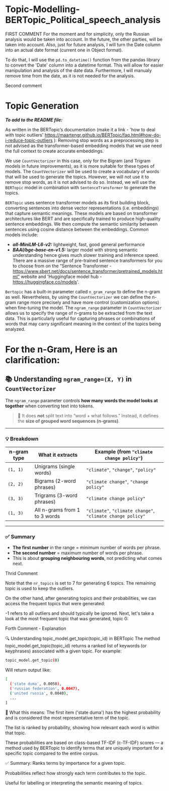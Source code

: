 # Topic-Modelling-BERTopic_Political_speech_analysis

FIRST COMMENT
For the moment and for simplicity, only the Russian analysis would be taken into account. In the future, the other parties, will be taken into account. Also, just for future analysis, I will turn the Date column into an actual date format (current one in Object format).

To do that, I will use the `pd.to_datetime()` function from the pandas library to convert the 'Date' column into a datetime format. This will allow for easier manipulation and analysis of the date data. Furthermore, I will manualy remove time from the date, as it is not needed for the analysis.

Second comment

# Topic Generation

***To add to the README file:***  

As written in the BERTopic’s documentation (make it a link - 'how to deal with topic outliers' https://maartengr.github.io/BERTopic/faq.html#how-do-i-reduce-topic-outliers ): Removing stop words as a preprocessing step is not advised as the transformer-based embedding models that we use need the full context to create accurate embeddings.

We use ```CountVectorizer``` in this case, only for the Bigram (and Trigram models in future improvements), as it is more suitable for these types of models. The ```CountVectorizer``` will be used to create a vocabulary of words that will be used to generate the topics. However, we will not use it to remove stop words, as it is not advised to do so. Instead, we will use the ```BERTopic``` model in combination with ```SentenceTransformer``` to generate the topics.

```BERTopic``` uses sentence transformer models as its first building block, converting sentences into dense vector representations (i.e. embeddings) that capture semantic meanings. These models are based on transformer architectures like BERT and are specifically trained to produce high-quality sentence embeddings. We then compute the semantic similarity between sentences using cosine distance between the embeddings. Common models include:

- ***all-MiniLM-L6-v2:*** lightweight, fast, good general performance
- ***BAAI/bge-base-en-v1.5:*** larger model with strong semantic understanding hence gives much slower training and inference speed.
There are a massive range of pre-trained sentence transformers for you to choose from on the “Sentence Transformer - https://www.sbert.net/docs/sentence_transformer/pretrained_models.html” website and 'Huggingface model hub - https://huggingface.co/models'. 

```Bertopic``` has a built-in parameter called ```n_gram_range``` to define the n-gram as well. Nevertheless, by using the `CountVectorizer` we can define the n-gram range more precisely and have more control (customization options) when fine-tuning the model. The `ngram_range` parameter in `CountVectorizer` allows us to specify the range of n-grams to be extracted from the text data. This is particularly useful for capturing phrases or combinations of words that may carry significant meaning in the context of the topics being analyzed.

# For the n-Gram, Here is an clarification:

## 📚 Understanding `ngram_range=(X, Y)` in `CountVectorizer`

The `ngram_range` parameter controls **how many words the model looks at together** when converting text into tokens.

> 🧠 It does **not** split text into “word + what follows.” Instead, it defines the **size of grouped word sequences (n-grams)**.

---

### 💡 Breakdown

| n-gram type | What it extracts                | Example (from `"climate change policy"`)            |
|-------------|----------------------------------|-----------------------------------------------------|
| `(1, 1)`    | Unigrams (single words)          | `"climate"`, `"change"`, `"policy"`                |
| `(2, 2)`    | Bigrams (2-word phrases)         | `"climate change"`, `"change policy"`              |
| `(3, 3)`    | Trigrams (3-word phrases)        | `"climate change policy"`                          |
| `(1, 3)`    | All n-grams from 1 to 3 words    | `"climate"`, `"climate change"`, `"climate change policy"` |

---

### ✅ Summary

- **The first number** in the range = minimum number of words per phrase.
- **The second number** = maximum number of words per phrase.
- This is about **grouping neighbouring words**, not predicting what comes next.

Thrid Comment

Note that the ```nr_topics``` is set to 7 for generating 6 topics. The remaining topic is used to keep the outliers.

On the other hand, after generating topics and their probabilities, we can access the frequent topics that were generated:

-1 refers to all outliers and should typically be ignored. Next, let's take a look at the most frequent topic that was generated, topic 0:

Forth Comment - Explanation

🔍 Understanding topic_model.get_topic(topic_id) in BERTopic
The method topic_model.get_topic(topic_id) returns a ranked list of keywords (or keyphrases) associated with a given topic. For example:

```bash
topic_model.get_topic(0)
```

Will return output like:

```bash
[
  ('state duma', 0.0058),
  ('russian federation', 0.0047),
  ('united russia', 0.0040),
  ...
]
```

📌 What this means:
The first item ('state duma') has the highest probability and is considered the most representative term of the topic.

The list is ranked by probability, showing how relevant each word is within that topic.

These probabilities are based on class-based TF-IDF (c-TF-IDF) scores — a method used by BERTopic to identify terms that are uniquely important for a specific topic compared to the entire corpus.

✅ Summary:
Ranks terms by importance for a given topic.

Probabilities reflect how strongly each term contributes to the topic.

Useful for labelling or interpreting the semantic meaning of topics.